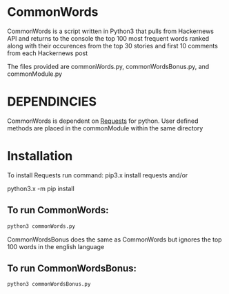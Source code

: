 # CommonWords
CommonWords is a script written in Python3 that pulls from Hackernews
API and returns to the console the top 100 most frequent words ranked
along with their occurences from the top 30 stories and first 10
comments from each Hackernews post

The files provided are commonWords.py, commonWordsBonus.py, and
commonModule.py

# DEPENDINCIES 
CommonWords is dependent on [Requests](https://2.python-requests.org/en/master/) for python. User
defined methods are placed in the commonModule within the same directory

# Installation
To install Requests run command: 
pip3.x install requests and/or

python3.x -m pip install

## To run CommonWords: 
```python
python3 commonWords.py
```

CommonWordsBonus does the same as CommonWords but ignores the top 100
words in the english language

## To run CommonWordsBonus:
```python
python3 commonWordsBonus.py
```
